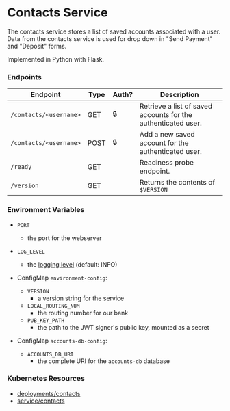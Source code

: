 # Contacts Service

The contacts service stores a list of saved accounts associated with a user.
Data from the contacts service is used for drop down in "Send Payment" and "Deposit" forms.

Implemented in Python with Flask.

### Endpoints

| Endpoint                | Type  | Auth? | Description                                                        |
| ----------------------- | ----- | ----- | ------------------------------------------------------------------ |
| `/contacts/<username>`  | GET   | 🔒    |  Retrieve a list of saved accounts for the authenticated user.     |
| `/contacts/<username>`  | POST  | 🔒    |  Add a new saved account for the authenticated user.               |
| `/ready`                | GET   |       |  Readiness probe endpoint.                                         |
| `/version`              | GET   |       |  Returns the contents of `$VERSION`                                |


### Environment Variables

- `PORT`
  - the port for the webserver
- `LOG_LEVEL`
  - the [logging level](https://docs.python.org/3/library/logging.html#levels) (default: INFO)

- ConfigMap `environment-config`:
  - `VERSION`
    - a version string for the service
  - `LOCAL_ROUTING_NUM`
    - the routing number for our bank
  - `PUB_KEY_PATH`
    - the path to the JWT signer's public key, mounted as a secret

- ConfigMap `accounts-db-config`:
  - `ACCOUNTS_DB_URI`
    - the complete URI for the `accounts-db` database

### Kubernetes Resources

- [deployments/contacts](/kubernetes-manifests/contacts.yaml)
- [service/contacts](/kubernetes-manifests/contacts.yaml)
